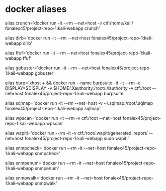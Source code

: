 # **docker aliases**

alias crunch='docker run -it --rm --net=host -v ctf:/home/kali/ fonalex45/project-repo-1:kali-webapp crunch'

alias dirb='docker run -it --rm --net=host fonalex45/project-repo-1:kali-webapp dirb'

alias ffuf='docker run -it --rm --net=host fonalex45/project-repo-1:kali-webapp ffuf'

alias gobuster='docker run -it --rm  --net=host fonalex45/project-repo-1:kali-webapp gobuster'

alias burp='xhost + && docker run --name burpsuite -d -it --rm -e DISPLAY=$DISPLAY -v $HOME/.Xauthority:/root/.Xauthority -v ctf:/root --net=host fonalex45/project-repo-1:kali-webapp burpsuite'

alias sqlmap='docker run  -it --rm --net=host -v ~/.sqlmap:/root/.sqlmap  fonalex45/project-repo-1:kali-webapp sqlmap'

alias wpscan='docker run  -it --rm -v ctf:/root --net=host fonalex45/project-repo-1:kali-webapp wpscan'

alias wapiti='docker run --rm -it -v ctf:/root/.wapiti/generated_report/ --net=host fonalex45/project-repo-1:kali-webapp sudo wapiti'

alias snmpcheck='docker run --rm -it --net=host fonalex45/project-repo-1:kali-webapp snmpcheck'

alias snmpenum='docker run --rm -it --net=host fonalex45/project-repo-1:kali-webapp snmpenum'

alias snmpwalk='docker run --rm -it --net=host fonalex45/project-repo-1:kali-webapp snmpwalk'